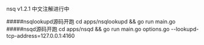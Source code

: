 nsq v1.2.1 中文注解进行中

#####nsqlookupd源码开跑
    cd apps/nsqlookupd && go run main.go
#####nsqd源码开跑
    cd apps/nsqd && go run main.go options.go --lookupd-tcp-address=127.0.0.1:4160
